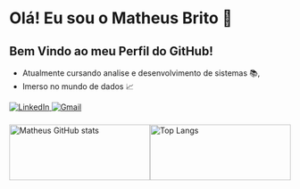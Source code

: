 # Olá! Eu sou o Matheus Brito         👋

## Bem Vindo ao meu Perfil do GitHub!

* Atualmente cursando analise e desenvolvimento de sistemas 📚,
* Imerso no mundo de dados 📈




 <a href="https://linkedin.com/in/matheus-brito-81a1b0245">
    <img src="https://img.shields.io/badge/LinkedIn-0077B5?style=for-the-badge&logo=linkedin&logoColor=white" alt="LinkedIn">
</a>
   <a href="mailto:matheusvitoria922@gmail.com">
    <img src="https://img.shields.io/badge/Gmail-D14836?style=for-the-badge&logo=gmail&logoColor=white" alt="Gmail">
</a>

    
 ###
    
<div style="display: flex; justify-content: space-between;">
    <img src="https://github-readme-stats.vercel.app/api?username=Matheusbrts&show_icons=true&theme=holi" alt="Matheus GitHub stats" style="width: 100%; height: 100;">
    <img src="https://github-readme-stats.vercel.app/api/top-langs/?username=Matheusbrts&hide_progress&theme=holi" alt="Top Langs" style="width: 100%; height: 100;">
    
</div>


